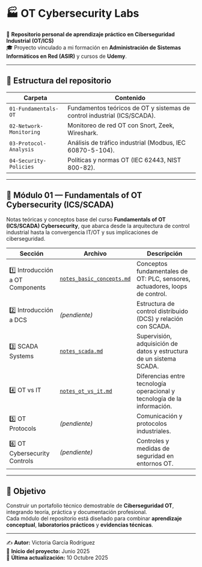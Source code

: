 # 🏭 OT Cybersecurity Labs

📘 **Repositorio personal de aprendizaje práctico en Ciberseguridad Industrial (OT/ICS)**  
🎓 Proyecto vinculado a mi formación en **Administración de Sistemas Informáticos en Red (ASIR)** y cursos de **Udemy**.

---

## 📂 Estructura del repositorio

| Carpeta | Contenido |
|----------|------------|
| `01-Fundamentals-OT` | Fundamentos teóricos de OT y sistemas de control industrial (ICS/SCADA). |
| `02-Network-Monitoring` | Monitoreo de red OT con Snort, Zeek, Wireshark. |
| `03-Protocol-Analysis` | Análisis de tráfico industrial (Modbus, IEC 60870-5-104). |
| `04-Security-Policies` | Políticas y normas OT (IEC 62443, NIST 800-82). |

---

## 🧠 Módulo 01 — Fundamentals of OT Cybersecurity (ICS/SCADA)

Notas teóricas y conceptos base del curso **Fundamentals of OT (ICS/SCADA) Cybersecurity**, que abarca desde la arquitectura de control industrial hasta la convergencia IT/OT y sus implicaciones de ciberseguridad.

| Sección | Archivo | Descripción |
|----------|----------|-------------|
| 1️⃣ Introducción a OT Components | [`notes_basic_concepts.md`](./01-Fundamentals-OT/notes_basic_concepts.md) | Conceptos fundamentales de OT: PLC, sensores, actuadores, loops de control. |
| 2️⃣ Introducción a DCS | *(pendiente)* | Estructura de control distribuido (DCS) y relación con SCADA. |
| 3️⃣ SCADA Systems | [`notes_scada.md`](./01-Fundamentals-OT/03-SCADA-Systems/notes_scada.md) | Supervisión, adquisición de datos y estructura de un sistema SCADA. |
| 4️⃣ OT vs IT | [`notes_ot_vs_it.md`](./01-Fundamentals-OT/04-OT-vs-IT/notes_ot_vs_it.md) | Diferencias entre tecnología operacional y tecnología de la información. |
| 5️⃣ OT Protocols | *(pendiente)* | Comunicación y protocolos industriales. |
| 6️⃣ OT Cybersecurity Controls | *(pendiente)* | Controles y medidas de seguridad en entornos OT. |

---

## 🚀 Objetivo

Construir un portafolio técnico demostrable de **Ciberseguridad OT**, integrando teoría, práctica y documentación profesional.  
Cada módulo del repositorio está diseñado para combinar **aprendizaje conceptual**, **laboratorios prácticos** y **evidencias técnicas**.

---

✍️ **Autor:** Victoria García Rodríguez  
📅 **Inicio del proyecto:** Junio 2025  
📅 **Última actualización:** 10 Octubre 2025
